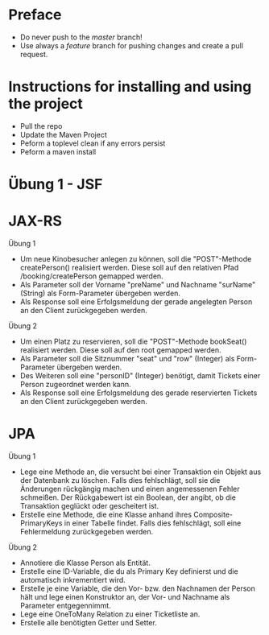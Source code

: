 Preface
=======

- Do never push to the *master* branch!
- Use always a *feature* branch for pushing changes and create a pull request.

Instructions for installing and using the project
=================================================

- Pull the repo
- Update the Maven Project
- Peform a toplevel clean if any errors persist
- Peform a maven install

Übung 1 - JSF
=============


JAX-RS
===

Übung 1
  
- Um neue Kinobesucher anlegen zu können, soll die "POST"-Methode createPerson() realisiert werden. 
  Diese soll auf den relativen Pfad /booking/createPerson gemapped werden.
- Als Parameter soll der Vorname "preName" und Nachname "surName" (String) als Form-Parameter übergeben werden. 
- Als Response soll eine Erfolgsmeldung der gerade angelegten Person an den Client zurückgegeben werden. 
	
Übung 2
  
- Um einen Platz zu reservieren, soll die "POST"-Methode bookSeat() realisiert werden.
  Diese soll auf den root gemapped werden.
- Als Parameter soll die Sitznummer "seat" und "row" (Integer) als Form-Parameter übergeben werden.
- Des Weiteren soll eine "personID" (Integer) benötigt, damit Tickets einer Person zugeordnet werden kann.
- Als Response soll eine Erfolgsmeldung des gerade reservierten Tickets an den Client zurückgegeben werden.  
	

JPA
===
  
Übung 1

- Lege eine Methode an, die versucht bei einer Transaktion ein Objekt aus der Datenbank zu löschen.
  Falls dies fehlschlägt, soll sie die Änderungen rückgängig machen und einen angemessenen Fehler schmeißen. 
  Der Rückgabewert ist ein Boolean, der angibt, ob die Transaktion geglückt oder gescheitert ist.
- Erstelle eine Methode, die eine Klasse anhand ihres Composite-PrimaryKeys in einer Tabelle findet.
  Falls dies fehlschlägt, soll eine Fehlermeldung zurückgegeben werden.

Übung 2

- Annotiere die Klasse Person als Entität.
- Erstelle eine ID-Variable, die du als Primary Key definierst und die automatisch inkrementiert wird.
- Erstelle je eine Variable, die den Vor- bzw. den Nachnamen der Person hält
  und lege einen Konstruktor an, der Vor- und Nachname als Parameter entgegennimmt.
- Lege eine OneToMany Relation zu einer Ticketliste an.
- Erstelle alle benötigten Getter und Setter.
